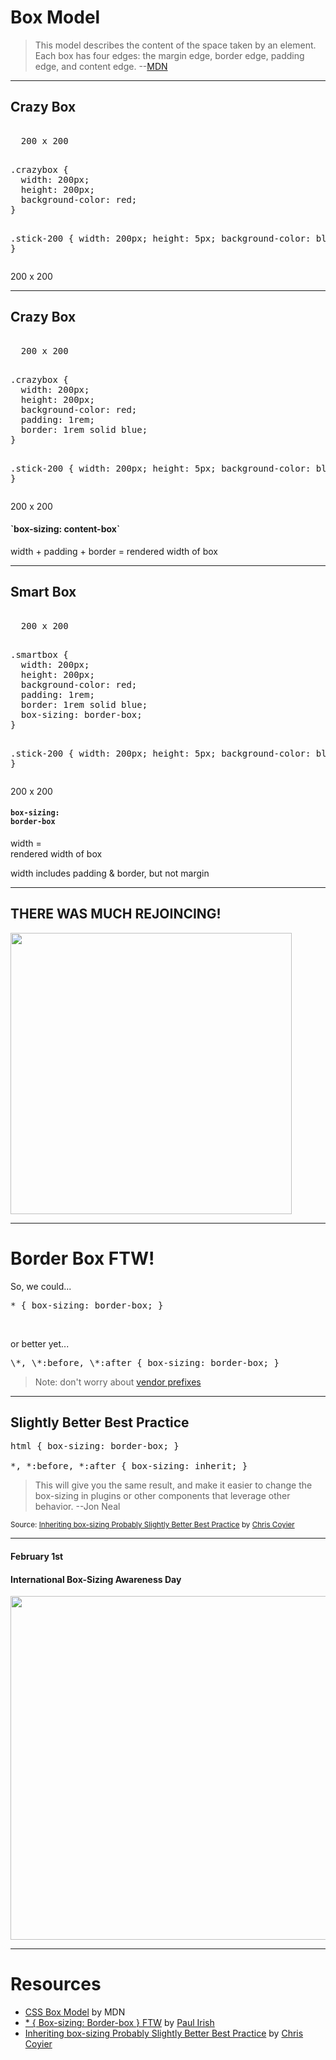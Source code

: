 # Box Model
<!-- .slide: data-state="backEndBrian juniorJacob" -->

> This model describes the content of the space taken by an element. Each box has four edges: the margin edge, border edge, padding edge, and content edge. --[MDN](https://developer.mozilla.org/en-US/docs/Web/CSS/box_model)

------

## Crazy Box
<!-- .slide: data-title="Box Model" data-state="backEndBrian juniorJacob" -->

<div class="Split">
  <div class="Split-column Split-column--55">
    <pre data-codemirror data-mode="text/html"><div class="crazybox">
  200 x 200
</div>
<div class="stick--200"></div></pre>
    <pre data-codemirror data-mode="text/css">.crazybox {
  width: 200px;
  height: 200px;
  background-color: red;
}

.stick-200 {
  width: 200px;
  height: 5px;
  background-color: blue;
}</pre>
  </div>
  <div class="Split-column Split-column--45">
    <div class="crazybox--2">200 x 200</div>
    <div class="stick--200--2"></div>
  </div>
</div>

------

## Crazy Box
<!-- .slide: data-title="Box Model" data-state="backEndBrian juniorJacob" -->

<div class="Split">
  <div class="Split-column Split-column--55">
    <pre data-codemirror data-mode="text/html"><div class="crazybox">
  200 x 200
</div>
<div class="stick--200"></div></pre>
    <pre data-codemirror data-mode="text/css" data-lines="4,5">.crazybox {
  width: 200px;
  height: 200px;
  background-color: red;
  padding: 1rem;
  border: 1rem solid blue;
}

.stick-200 {
  width: 200px;
  height: 5px;
  background-color: blue;
}</pre>
  </div>
  <div class="Split-column Split-column--45">
    <div class="crazybox--3">200 x 200</div>
    <div class="stick--200--3"></div>
    <h4 class="fragment">`box-sizing: content-box`</h4>
    <p class="fragment">width + padding + border = rendered width of box</p>
  </div>
</div>

------

## Smart Box
<!-- .slide: data-title="Box Model" data-state="backEndBrian juniorJacob" -->

<div class="Split">
  <div class="Split-column Split-column--55">
    <pre data-codemirror data-mode="text/html"><div class="smartbox">
  200 x 200
</div>
<div class="stick--200"></div></pre>
    <pre data-codemirror data-mode="text/css" data-lines="6">.smartbox {
  width: 200px;
  height: 200px;
  background-color: red;
  padding: 1rem;
  border: 1rem solid blue;
  box-sizing: border-box;
}

.stick-200 {
  width: 200px;
  height: 5px;
  background-color: blue;
}</pre>
  </div>
  <div class="Split-column Split-column--45">
    <div class="smartbox--4">200 x 200</div>
    <div class="stick--200--4"></div>
    <h4 class="fragment"><code>box-sizing: <br />border-box</code></h4>
    <p class="fragment">width =<br />rendered width of box</p>
    <p class="fragment">width includes padding & border, but not margin</p>
  </div>
</div>

------

## THERE WAS MUCH REJOINCING!
<!-- .slide: data-title="Box Model" data-state="backEndBrian juniorJacob" -->

<img src="./imgs/happy-dance.gif" style="height: 450px;" />

------

# Border Box FTW!
<!-- .slide: data-title="Box Model" data-state="backEndBrian juniorJacob codeMirror--xlg" -->

So, we could...

<pre data-codemirror data-line-numbers="false">* { box-sizing: border-box; }</pre>

<div class="fragment">
<br/>
<p>or better yet...</p>
<pre data-codemirror data-line-numbers="false">\*, \*:before, \*:after { box-sizing: border-box; }</pre>
</div>

> Note: don't worry about [vendor prefixes](http://caniuse.com/#feat=css3-boxsizing)

------

## Slightly Better Best Practice
<!-- .slide: data-title="Box Model" data-state="codeMirror--xlg backEndBrian juniorJacob midLevelMelissa" -->

<pre data-codemirror data-mode="text/css" data-line-numbers="false">html { box-sizing: border-box; }

*, *:before, *:after { box-sizing: inherit; }</pre>

> This will give you the same result, and make it easier to change the box-sizing in plugins or other components that leverage other behavior. --Jon Neal

<small>Source: [Inheriting box-sizing Probably Slightly Better Best Practice](https://css-tricks.com/inheriting-box-sizing-probably-slightly-better-best-practice/) by [Chris Coyier](http://twitter.com/chriscoyier)</small>

------

#### February 1st
#### International Box-Sizing Awareness Day
<!-- .slide: data-title="Box Model" data-state="backEndBrian juniorJacob midLevelMelissa" -->

<img src="imgs/mega-protest-city-yah1.svg" style="height: 550px;" />

------

# Resources
<!-- .slide: data-title="Box Model" data-state="backEndBrian juniorJacob midLevelMelissa" -->

* [CSS Box Model](https://developer.mozilla.org/en-US/docs/Web/CSS/box_model) by MDN
* [* { Box-sizing: Border-box } FTW]() by [Paul Irish](http://www.paulirish.com/2012/box-sizing-border-box-ftw/)
* [Inheriting box-sizing Probably Slightly Better Best Practice](https://css-tricks.com/inheriting-box-sizing-probably-slightly-better-best-practice/) by [Chris Coyier](http://twitter.com/chriscoyier)
